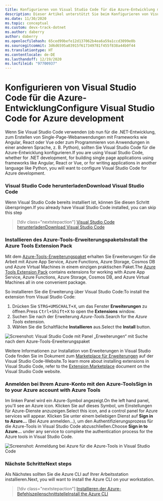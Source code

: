 ```yaml
---
title: Konfigurieren von Visual Studio Code für die Azure-Entwicklung mit .NET
description: Dieser Artikel unterstützt Sie beim Konfigurieren von Visual Studio Code für die Azure-Entwicklung, einschließlich der Installation und Konfiguration der richtigen Plug-Ins in VS Code.
ms.date: 11/30/2020
ms.topic: conceptual
ms.custom: devx-track-dotnet
ms.author: daberry
author: daberry
ms.openlocfilehash: 65ced99befe12d137062b4ea6a59a1ccd3099e0b
ms.sourcegitcommit: 3d6d6595a03915f617349781f455f838a44b0f44
ms.translationtype: HT
ms.contentlocale: de-DE
ms.lasthandoff: 12/19/2020
ms.locfileid: "97700937"
---
```

# <a name="configure-visual-studio-code-for-azure-development"></a><span data-ttu-id="93b0e-103">Konfigurieren von Visual Studio Code für die Azure-Entwicklung</span><span class="sxs-lookup"><span data-stu-id="93b0e-103">Configure Visual Studio Code for Azure development</span></span>

<span data-ttu-id="93b0e-104">Wenn Sie Visual Studio Code verwenden (ob nun für die .NET-Entwicklung, zum Erstellen von Single-Page-Webanwendungen mit Frameworks wie Angular, React oder Vue oder zum Programmieren von Anwendungen in einer anderen Sprache, z. B. Python), sollten Sie Visual Studio Code für die Azure-Entwicklung konfigurieren.</span><span class="sxs-lookup"><span data-stu-id="93b0e-104">If you are using Visual Studio Code, whether for .NET development, for building single page applications using frameworks like Angular, React or Vue, or for writing applications in another language like Python, you will want to configure Visual Studio Code for Azure development.</span></span>

### <a name="download-visual-studio-code"></a><span data-ttu-id="93b0e-105">Visual Studio Code herunterladen</span><span class="sxs-lookup"><span data-stu-id="93b0e-105">Download Visual Studio Code</span></span>

<span data-ttu-id="93b0e-106">Wenn Visual Studio Code bereits installiert ist, können Sie diesen Schritt überspringen.</span><span class="sxs-lookup"><span data-stu-id="93b0e-106">If you already have Visual Studio Code installed, you can skip this step</span></span>

> [!div class="nextstepaction"]
> [<span data-ttu-id="93b0e-107">Visual Studio Code herunterladen</span><span class="sxs-lookup"><span data-stu-id="93b0e-107">Download Visual Studio Code</span></span>](https://code.visualstudio.com/download)

### <a name="install-the-azure-tools-extension-pack"></a><span data-ttu-id="93b0e-108">Installieren des Azure-Tools-Erweiterungspakets</span><span class="sxs-lookup"><span data-stu-id="93b0e-108">Install the Azure Tools Extension Pack</span></span>

<span data-ttu-id="93b0e-109">Mit dem [Azure-Tools-Erweiterungspaket](https://marketplace.visualstudio.com/items?itemName=ms-vscode.vscode-node-azure-pack) erhalten Sie Erweiterungen für die Arbeit mit Azure App Service, Azure Functions, Azure Storage, Cosmos DB und Azure Virtual Machines in einem einzigen praktischen Paket.</span><span class="sxs-lookup"><span data-stu-id="93b0e-109">The [Azure Tools Extension Pack](https://marketplace.visualstudio.com/items?itemName=ms-vscode.vscode-node-azure-pack) contains extensions for working with Azure App Service, Azure Functions, Azure Storage, Cosmos DB, and Azure Virtual Machines all in one convenient package.</span></span>

<span data-ttu-id="93b0e-110">So installieren Sie die Erweiterung über Visual Studio Code:</span><span class="sxs-lookup"><span data-stu-id="93b0e-110">To install the extension from Visual Studio Code:</span></span>

1. <span data-ttu-id="93b0e-111">Drücken Sie <kbd>STRG+UMSCHALT+X</kbd>, um das Fenster **Erweiterungen** zu öffnen.</span><span class="sxs-lookup"><span data-stu-id="93b0e-111">Press <kbd>Ctrl+Shift+X</kbd> to open the **Extensions** window.</span></span>
1. <span data-ttu-id="93b0e-112">Suchen Sie nach der Erweiterung *Azure-Tools*.</span><span class="sxs-lookup"><span data-stu-id="93b0e-112">Search for the *Azure Tools* extension.</span></span>
1. <span data-ttu-id="93b0e-113">Wählen Sie die Schaltfläche **Installieren** aus.</span><span class="sxs-lookup"><span data-stu-id="93b0e-113">Select the **Install** button.</span></span>

![Screenshot: Visual Studio Code mit Panel „Erweiterungen“ mit Suche nach dem Azure-Tools-Erweiterungspaket](./media/visual-studio-code-azure-tools.png)

<span data-ttu-id="93b0e-115">Weitere Informationen zur Installation von Erweiterungen in Visual Studio Code finden Sie im Dokument zum [Marketplace für Erweiterungen](https://code.visualstudio.com/docs/editor/extension-gallery) auf der Visual Studio Code-Website.</span><span class="sxs-lookup"><span data-stu-id="93b0e-115">To learn more about installing extensions in Visual Studio Code, refer to the [Extension Marketplace](https://code.visualstudio.com/docs/editor/extension-gallery) document on the Visual Studio Code website.</span></span>

### <a name="sign-in-to-your-azure-account-with-azure-tools"></a><span data-ttu-id="93b0e-116">Anmelden bei Ihrem Azure-Konto mit den Azure-Tools</span><span class="sxs-lookup"><span data-stu-id="93b0e-116">Sign in to your Azure account with Azure Tools</span></span>

<span data-ttu-id="93b0e-117">Im linken Panel wird ein Azure-Symbol angezeigt.</span><span class="sxs-lookup"><span data-stu-id="93b0e-117">On the left hand panel, you'll see an Azure icon.</span></span> <span data-ttu-id="93b0e-118">Klicken Sie auf dieses Symbol, um Einstellungen für Azure-Dienste anzuzeigen.</span><span class="sxs-lookup"><span data-stu-id="93b0e-118">Select this icon, and a control panel for Azure services will appear.</span></span> <span data-ttu-id="93b0e-119">Klicken Sie unter einem beliebigen Dienst auf **Sign in to Azure...** (Bei Azure anmelden...), um den Authentifizierungsprozess für die Azure-Tools in Visual Studio Code abzuschließen.</span><span class="sxs-lookup"><span data-stu-id="93b0e-119">Choose **Sign in to Azure...** under any service to complete the authentication process for the Azure tools in Visual Studio Code.</span></span>

![Screenshot: Anmeldung bei Azure für die Azure-Tools in Visual Studio Code](./media/visual-studio-code-azure-login.png)

### <a name="next-steps"></a><span data-ttu-id="93b0e-121">Nächste Schritte</span><span class="sxs-lookup"><span data-stu-id="93b0e-121">Next steps</span></span>

<span data-ttu-id="93b0e-122">Als Nächstes sollten Sie die Azure CLI auf Ihrer Arbeitsstation installieren.</span><span class="sxs-lookup"><span data-stu-id="93b0e-122">Next, you will want to install the Azure CLI on your workstation.</span></span>

> [!div class="nextstepaction"]
> [<span data-ttu-id="93b0e-123">Installieren der Azure-Befehlszeilenschnittstelle</span><span class="sxs-lookup"><span data-stu-id="93b0e-123">Install the Azure CLI</span></span>](./install-azure-cli.md)
